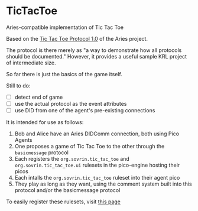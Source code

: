 # TicTacToe
Aries-compatible implementation of Tic Tac Toe

Based on the [Tic Tac Toe Protocol 1.0](https://github.com/Picolab/TicTacToe) of the Aries project.

The protocol is there merely as "a way to demonstrate how all protocols should be documented." However, it provides a useful sample KRL project of intermediate size.

So far there is just the basics of the game itself.

Still to do:

- [ ] detect end of game
- [ ] use the actual protocol as the event attributes
- [ ] use DID from one of the agent's pre-existing connections

It is intended for use as follows:

1. Bob and Alice have an Aries DIDComm connection, both using Pico Agents
1. One proposes a game of Tic Tac Toe to the other through the `basicmessage` protocol
1. Each registers the `org.sovrin.tic_tac_toe` and `org.sovrin.tic_tac_toe.ui` rulesets in the pico-engine hosting their picos
1. Each intalls the `org.sovrin.tic_tac_toe` ruleset into their agent pico
1. They play as long as they want, using the comment system built into this protocol and/or the basicmessage protocol

To easily register these rulesets, visit [this page](https://picolab.github.io/TicTacToe/rids.html)
